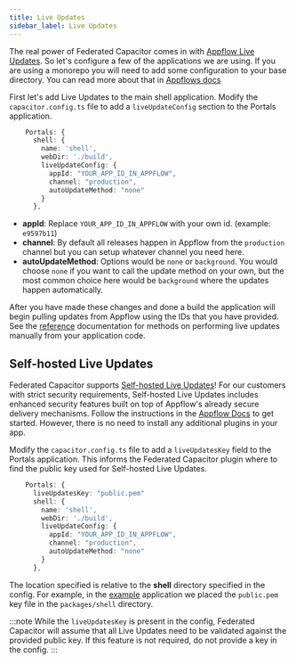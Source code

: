 ```yaml
---
title: Live Updates
sidebar_label: Live Updates
---
```


The real power of Federated Capacitor comes in with [Appflow Live Updates](https://ionic.io/docs/appflow/deploy/intro). So let's configure a few of the applications we are using. If you are using a monorepo you will need to add some configuration to your base directory. You can read more about that in [Appflows docs](https://ionic.io/docs/appflow/cookbook/appflow-config)

First let's add Live Updates to the main shell application. Modify the `capacitor.config.ts` file to add a `liveUpdateConfig` section to the Portals application.

```typescript title=capacitor.config.ts
    Portals: {
      shell: {
        name: 'shell',
        webDir: './build',
        liveUpdateConfig: {
          appId: "YOUR_APP_ID_IN_APPFLOW",
          channel: "production",
          autoUpdateMethod: "none"
        }
      },
```

- **appId**: Replace `YOUR_APP_ID_IN_APPFLOW` with your own id. (example: `e9597b11`)
- **channel**: By default all releases happen in Appflow from the `production` channel but you can setup whatever channel you need here.
- **autoUpdateMethod**: Options would be `none` or `background`. You would choose `none` if you want to call the update method on your own, but the most common choice here would be `background` where the updates happen automatically.

After you have made these changes and done a build the application will begin pulling updates from Appflow using the IDs that you have provided. See the [reference](reference) documentation for methods on performing live updates manually from your application code.

## Self-hosted Live Updates

Federated Capacitor supports [Self-hosted Live Updates](https://ionic.io/docs/appflow/deploy/setup/self-hosted)! For our customers with strict security requirements, Self-hosted Live Updates includes enhanced security features built on top of Appflow's already secure delivery mechanisms. Follow the instructions in the [Appflow Docs](https://ionic.io/docs/appflow/deploy/setup/self-hosted#code-signing-generate-live-update-signing-keys) to get started. However, there is no need to install any additional plugins in your app.

Modify the `capacitor.config.ts` file to add a `liveUpdatesKey` field to the Portals application. This informs the Federated Capacitor plugin where to find the public key used for Self-hosted Live Updates.

```typescript title=capacitor.config.ts
    Portals: {
      liveUpdatesKey: "public.pem"
      shell: {
        name: 'shell',
        webDir: './build',
        liveUpdateConfig: {
          appId: "YOUR_APP_ID_IN_APPFLOW",
          channel: "production",
          autoUpdateMethod: "none"
        }
      },
```

The location specified is relative to the **shell** directory specified in the config. For example, in the [example](example) application we placed the `public.pem` key file in the `packages/shell` directory.

:::note
While the `liveUpdatesKey` is present in the config, Federated Capacitor will assume that all Live Updates need to be validated against the provided public key. If this feature is not required, do not provide a key in the config.
:::
